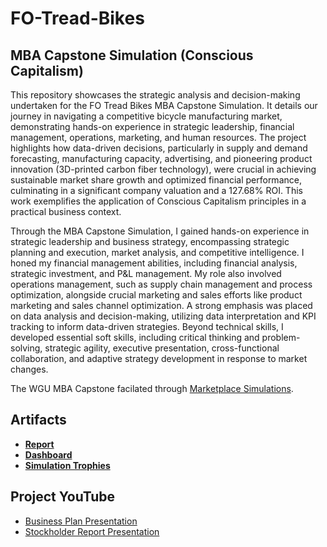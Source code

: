 # FO-Tread-Bikes

<h2>MBA Capstone Simulation (Conscious Capitalism)</h2>

This repository showcases the strategic analysis and decision-making undertaken for the FO Tread Bikes MBA Capstone Simulation. It details our journey in navigating a competitive bicycle manufacturing market, demonstrating hands-on experience in strategic leadership, financial management, operations, marketing, and human resources. The project highlights how data-driven decisions, particularly in supply and demand forecasting, manufacturing capacity, advertising, and pioneering product innovation (3D-printed carbon fiber technology), were crucial in achieving sustainable market share growth and optimized financial performance, culminating in a significant company valuation and a 127.68% ROI. This work exemplifies the application of Conscious Capitalism principles in a practical business context.

Through the MBA Capstone Simulation, I gained hands-on experience in strategic leadership and business strategy, encompassing strategic planning and execution, market analysis, and competitive intelligence. I honed my financial management abilities, including financial analysis, strategic investment, and P&L management. My role also involved operations management, such as supply chain management and process optimization, alongside crucial marketing and sales efforts like product marketing and sales channel optimization. A strong emphasis was placed on data analysis and decision-making, utilizing data interpretation and KPI tracking to inform data-driven strategies. Beyond technical skills, I developed essential soft skills, including critical thinking and problem-solving, strategic agility, executive presentation, cross-functional collaboration, and adaptive strategy development in response to market changes.

The WGU MBA Capstone facilated through [Marketplace Simulations](https://www.marketplace-simulation.com).

<h2></h2>

<h2>Artifacts</h2>

  - [<b>Report</b>](https://github.com/LashawnFofung/FO-Tread-Bikes/blob/main/Report/FO%20Tread%20Bikes%20Project%20Report.md)
  - [<b>Dashboard</b>](https://github.com/LashawnFofung/FO-Tread-Bikes/blob/main/Dashboard/Dashboard%20Overview.md)
  - [<b>Simulation Trophies</b>](https://github.com/LashawnFofung/FO-Tread-Bikes/blob/main/Simulation%20Trophies/FO%20Tread%20Bikes%20Marketplace%20Simulation%20Trophies.png)
    
<h2></h2>

<h2>Project YouTube </h2>

- [Business Plan Presentation](https://youtu.be/fPxMes6A5BI)
- [Stockholder Report Presentation](https://youtu.be/c9PEnwB_V0w)


